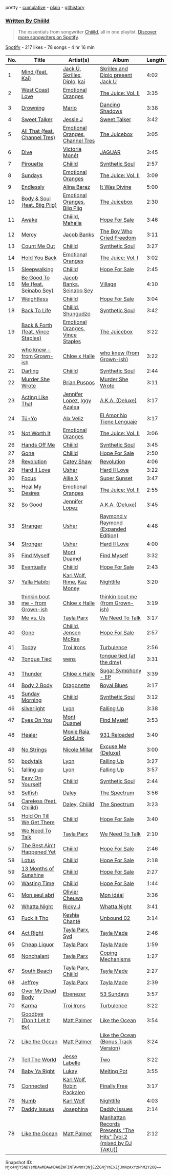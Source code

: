 pretty - [cumulative](/playlists/cumulative/37i9dQZF1EFKOsvYazsHUw.md) - [plain](/playlists/plain/37i9dQZF1EFKOsvYazsHUw) - [githistory](https://github.githistory.xyz/mackorone/spotify-playlist-archive/blob/main/playlists/plain/37i9dQZF1EFKOsvYazsHUw)

### [Written By Chiiild](https://open.spotify.com/playlist/37i9dQZF1EFKOsvYazsHUw)

> The essentials from songwriter <a href="https://artists.spotify.com/songwriter/4Hx1xrkC8KHm5UrNq9oCWi">Chiiild</a>, all in one playlist\. <a href="spotify:genre:0JQ5DAqbMKFSCjnQr8QZ3O">Discover more songwriters on Spotify</a>.

[Spotify](https://open.spotify.com/user/spotify) - 217 likes - 78 songs - 4 hr 16 min

| No. | Title | Artist(s) | Album | Length |
|---|---|---|---|---|
| 1 | [Mind \(feat\. Kai\)](https://open.spotify.com/track/6ZpR2XFuQJSHAQwg9495KZ) | [Jack Ü](https://open.spotify.com/artist/1HxJeLhIuegM3KgvPn8sTa), [Skrillex](https://open.spotify.com/artist/5he5w2lnU9x7JFhnwcekXX), [Diplo](https://open.spotify.com/artist/5fMUXHkw8R8eOP2RNVYEZX), [kai](https://open.spotify.com/artist/6xHUXzrfhFgnIv86EBR3Ml) | [Skrillex and Diplo present Jack Ü](https://open.spotify.com/album/6bfkwBrGYKJFk6Z4QVyjxd) | 4:02 |
| 2 | [West Coast Love](https://open.spotify.com/track/4NFD9ea0uH0MtoC30yNYE1) | [Emotional Oranges](https://open.spotify.com/artist/12trz2INGglrKMzLmg0y2C) | [The Juice: Vol\. II](https://open.spotify.com/album/6q8BNcH6wkWwWC0fGoJwkS) | 3:35 |
| 3 | [Drowning](https://open.spotify.com/track/3rYxOXZNc2qoCRhV6w9eq3) | [Mario](https://open.spotify.com/artist/20s0P9QLxGqKuCsGwFsp7w) | [Dancing Shadows](https://open.spotify.com/album/2DEpDHpIuQbCsLy0rKyhaI) | 3:38 |
| 4 | [Sweet Talker](https://open.spotify.com/track/3FPnPRfQgFWW9YFAwweuDp) | [Jessie J](https://open.spotify.com/artist/2gsggkzM5R49q6jpPvazou) | [Sweet Talker](https://open.spotify.com/album/6PNYy8L5NHXXEtbNnA1gQv) | 3:42 |
| 5 | [All That \(feat\. Channel Tres\)](https://open.spotify.com/track/5rzndDb4DgVkOsIsfbRv0q) | [Emotional Oranges](https://open.spotify.com/artist/12trz2INGglrKMzLmg0y2C), [Channel Tres](https://open.spotify.com/artist/4cUkGQyhLFqKHBtL58HYVp) | [The Juicebox](https://open.spotify.com/album/2EpbqvHpamUFsBboRaSbG1) | 3:05 |
| 6 | [Dive](https://open.spotify.com/track/0X0MCiE18F0xztZ6G6lQuz) | [Victoria Monét](https://open.spotify.com/artist/63XBtGSEZINSyXylZxEUbv) | [JAGUAR](https://open.spotify.com/album/6aW67R0sshdUwtbJEG2uQR) | 3:45 |
| 7 | [Pirouette](https://open.spotify.com/track/5BfvUt5ztFuAyhWjgWzjr1) | [Chiiild](https://open.spotify.com/artist/2YqJwmohaNjg9lg51flSax) | [Synthetic Soul](https://open.spotify.com/album/3ZTUu9z3rxEC4MA9N4ZOzl) | 2:57 |
| 8 | [Sundays](https://open.spotify.com/track/2yj8xbWxfrW8azD7VDQBER) | [Emotional Oranges](https://open.spotify.com/artist/12trz2INGglrKMzLmg0y2C) | [The Juice: Vol\. II](https://open.spotify.com/album/6q8BNcH6wkWwWC0fGoJwkS) | 3:09 |
| 9 | [Endlessly](https://open.spotify.com/track/7cIPifhS3R4rF4sKi8466d) | [Alina Baraz](https://open.spotify.com/artist/6hfwwpXqZPRC9CsKI7qtv1) | [It Was Divine](https://open.spotify.com/album/0nmCwOAFeqD69X1MWwKTS6) | 5:00 |
| 10 | [Body & Soul \(feat\. Biig Piig\)](https://open.spotify.com/track/6ltcWFTmyRQbSNCNOTK0uM) | [Emotional Oranges](https://open.spotify.com/artist/12trz2INGglrKMzLmg0y2C), [Biig Piig](https://open.spotify.com/artist/4GoD5FJCgC0lbzde7ly44M) | [The Juicebox](https://open.spotify.com/album/2EpbqvHpamUFsBboRaSbG1) | 2:30 |
| 11 | [Awake](https://open.spotify.com/track/5XMtZsNkezcv695DQSZo0L) | [Chiiild](https://open.spotify.com/artist/2YqJwmohaNjg9lg51flSax), [Mahalia](https://open.spotify.com/artist/16rCzZOMQX7P8Kmn5YKexI) | [Hope For Sale](https://open.spotify.com/album/2opiJIrYClkW7qD2vM6vSi) | 3:46 |
| 12 | [Mercy](https://open.spotify.com/track/1ohlbpNCsuqstbqsezNdUI) | [Jacob Banks](https://open.spotify.com/artist/0AepkoQhYvkjEzzwIcGxdV) | [The Boy Who Cried Freedom](https://open.spotify.com/album/6agNoT5WXMENsbQvhxGEws) | 3:11 |
| 13 | [Count Me Out](https://open.spotify.com/track/46oB4z00bx2WDbUgBl33nf) | [Chiiild](https://open.spotify.com/artist/2YqJwmohaNjg9lg51flSax) | [Synthetic Soul](https://open.spotify.com/album/3ZTUu9z3rxEC4MA9N4ZOzl) | 3:27 |
| 14 | [Hold You Back](https://open.spotify.com/track/3Ie71XbriZ9qlXFZlEq8FJ) | [Emotional Oranges](https://open.spotify.com/artist/12trz2INGglrKMzLmg0y2C) | [The Juice: Vol\. I](https://open.spotify.com/album/3No5rGRQefAlVJgWusDEwQ) | 3:02 |
| 15 | [Sleepwalking](https://open.spotify.com/track/050TMrxpzlXGYRDAjnrSp6) | [Chiiild](https://open.spotify.com/artist/2YqJwmohaNjg9lg51flSax) | [Hope For Sale](https://open.spotify.com/album/2opiJIrYClkW7qD2vM6vSi) | 2:45 |
| 16 | [Be Good To Me \(feat\. Seinabo Sey\)](https://open.spotify.com/track/7juealXfkel1kLInjvY4W8) | [Jacob Banks](https://open.spotify.com/artist/0AepkoQhYvkjEzzwIcGxdV), [Seinabo Sey](https://open.spotify.com/artist/4X0v8sFoDZ6rIfkeOeVm2i) | [Village](https://open.spotify.com/album/2KxC2M0bVm5hrK3GgGMuV9) | 4:10 |
| 17 | [Weightless](https://open.spotify.com/track/39ctmPVTtAMKeVJhMq5dS5) | [Chiiild](https://open.spotify.com/artist/2YqJwmohaNjg9lg51flSax) | [Hope For Sale](https://open.spotify.com/album/2opiJIrYClkW7qD2vM6vSi) | 3:04 |
| 18 | [Back To Life](https://open.spotify.com/track/7Cgqdh9mds9zdbwitjanVY) | [Chiiild](https://open.spotify.com/artist/2YqJwmohaNjg9lg51flSax), [Shungudzo](https://open.spotify.com/artist/1zC5fndU0aEvINmBra2M3T) | [Synthetic Soul](https://open.spotify.com/album/3ZTUu9z3rxEC4MA9N4ZOzl) | 3:42 |
| 19 | [Back & Forth \(feat\. Vince Staples\)](https://open.spotify.com/track/4g9pJvaoIVrj89XWQ6HRqr) | [Emotional Oranges](https://open.spotify.com/artist/12trz2INGglrKMzLmg0y2C), [Vince Staples](https://open.spotify.com/artist/68kEuyFKyqrdQQLLsmiatm) | [The Juicebox](https://open.spotify.com/album/2EpbqvHpamUFsBboRaSbG1) | 3:22 |
| 20 | [who knew \- from Grown\-ish](https://open.spotify.com/track/0uIitPtzjqgkmFyY0wkPfl) | [Chloe x Halle](https://open.spotify.com/artist/0AsThoR4KZSVktALiNcQwW) | [who knew \(from Grown\-ish\)](https://open.spotify.com/album/1iGnMcJ5NNC1NZprmZt9y0) | 3:22 |
| 21 | [Darling](https://open.spotify.com/track/6Q0Dsq0JQWUe2RbOJBZl6c) | [Chiiild](https://open.spotify.com/artist/2YqJwmohaNjg9lg51flSax) | [Synthetic Soul](https://open.spotify.com/album/3ZTUu9z3rxEC4MA9N4ZOzl) | 2:44 |
| 22 | [Murder She Wrote](https://open.spotify.com/track/0GXVf8MuVWOlHmZuO2twqa) | [Brian Puspos](https://open.spotify.com/artist/6b7899n8Uz21dTYrABfFEO) | [Murder She Wrote](https://open.spotify.com/album/4xzY2KvcFofA9oKCGRb0LO) | 3:11 |
| 23 | [Acting Like That](https://open.spotify.com/track/5ThJ3Q0IItsQkQCDJuIzxe) | [Jennifer Lopez](https://open.spotify.com/artist/2DlGxzQSjYe5N6G9nkYghR), [Iggy Azalea](https://open.spotify.com/artist/5yG7ZAZafVaAlMTeBybKAL) | [A.K.A\. \(Deluxe\)](https://open.spotify.com/album/7DoFFUz6BAVBwUFaMCTTcL) | 3:17 |
| 24 | [Tú+Yo](https://open.spotify.com/track/0R3xevnIYOf8AuBSIvGT6R) | [Alx Veliz](https://open.spotify.com/artist/17rnpuu2LApoCL4x8fObZg) | [El Amor No Tiene Lenguaje](https://open.spotify.com/album/0dzWhFK0nYY5niiUC36WVN) | 3:17 |
| 25 | [Not Worth It](https://open.spotify.com/track/0eSx5b1VuqB8ncSmXdhCpV) | [Emotional Oranges](https://open.spotify.com/artist/12trz2INGglrKMzLmg0y2C) | [The Juice: Vol\. II](https://open.spotify.com/album/6q8BNcH6wkWwWC0fGoJwkS) | 3:06 |
| 26 | [Hands Off Me](https://open.spotify.com/track/2LrxcIsIWa5Z8DPtfsZ4PJ) | [Chiiild](https://open.spotify.com/artist/2YqJwmohaNjg9lg51flSax) | [Synthetic Soul](https://open.spotify.com/album/3ZTUu9z3rxEC4MA9N4ZOzl) | 3:45 |
| 27 | [Gone](https://open.spotify.com/track/1dHhX4kzzge5XYRL6S2L6q) | [Chiiild](https://open.spotify.com/artist/2YqJwmohaNjg9lg51flSax) | [Hope For Sale](https://open.spotify.com/album/2opiJIrYClkW7qD2vM6vSi) | 2:50 |
| 28 | [Revolution](https://open.spotify.com/track/45LbqIkc6xVfyOxBVU8efO) | [Catey Shaw](https://open.spotify.com/artist/5nfow6tv4Dtm6K4WHzczBI) | [Revolution](https://open.spotify.com/album/1R71BrJFADHwIWaqQ3UAzy) | 4:06 |
| 29 | [Hard II Love](https://open.spotify.com/track/7i9K4q131A0fvXw2FFhxLr) | [Usher](https://open.spotify.com/artist/23zg3TcAtWQy7J6upgbUnj) | [Hard II Love](https://open.spotify.com/album/4HAuPn3A4uu9n7RYNk1dOz) | 3:22 |
| 30 | [Focus](https://open.spotify.com/track/4rJdWYYtB15dqizbumex4a) | [Allie X](https://open.spotify.com/artist/0wnYgCeP013HkKoOyC5V32) | [Super Sunset](https://open.spotify.com/album/46tqZIHK7vudgW0NCYW4y9) | 3:47 |
| 31 | [Heal My Desires](https://open.spotify.com/track/3vBhSzUg5d9PbOWcF86ucQ) | [Emotional Oranges](https://open.spotify.com/artist/12trz2INGglrKMzLmg0y2C) | [The Juice: Vol\. II](https://open.spotify.com/album/6q8BNcH6wkWwWC0fGoJwkS) | 2:55 |
| 32 | [So Good](https://open.spotify.com/track/2IqXs6lr8O1laApnGoBHGY) | [Jennifer Lopez](https://open.spotify.com/artist/2DlGxzQSjYe5N6G9nkYghR) | [A.K.A\. \(Deluxe\)](https://open.spotify.com/album/7DoFFUz6BAVBwUFaMCTTcL) | 3:45 |
| 33 | [Stranger](https://open.spotify.com/track/3PxTsBlC26KCv3pbsgeZsb) | [Usher](https://open.spotify.com/artist/23zg3TcAtWQy7J6upgbUnj) | [Raymond v Raymond \(Expanded Edition\)](https://open.spotify.com/album/6A1F3Fkq5dYeYYNkXflcTX) | 4:48 |
| 34 | [Stronger](https://open.spotify.com/track/1nuxaVFCgDnqYHGVr4AglT) | [Usher](https://open.spotify.com/artist/23zg3TcAtWQy7J6upgbUnj) | [Hard II Love](https://open.spotify.com/album/4HAuPn3A4uu9n7RYNk1dOz) | 4:00 |
| 35 | [Find Myself](https://open.spotify.com/track/3wyv3pKlVxP7dmUgIrQOU9) | [Mont Duamel](https://open.spotify.com/artist/2yVpWiIBNJb0U8lPhE86cB) | [Find Myself](https://open.spotify.com/album/22VKkGoe1Hjza2kTIM3sR7) | 3:32 |
| 36 | [Eventually](https://open.spotify.com/track/1hN2dpIJ7HzyBvyImnt21L) | [Chiiild](https://open.spotify.com/artist/2YqJwmohaNjg9lg51flSax) | [Hope For Sale](https://open.spotify.com/album/2opiJIrYClkW7qD2vM6vSi) | 2:43 |
| 37 | [Yalla Habibi](https://open.spotify.com/track/5bh1nrFgPrF37UTFUqNF2K) | [Karl Wolf](https://open.spotify.com/artist/1aVH8BgQhW8TT5hgNGwLc7), [Rime](https://open.spotify.com/artist/6dzxyLQVwvrXYxhgX24PUY), [Kaz Money](https://open.spotify.com/artist/6FzGg6vAs0WklxyplF8jbn) | [Nightlife](https://open.spotify.com/album/7gs3rS7OKAyqWia7njEy1K) | 3:20 |
| 38 | [thinkin bout me \- from Grown\-ish](https://open.spotify.com/track/4CWp4i4SwWmBV3KOfs6Wdb) | [Chloe x Halle](https://open.spotify.com/artist/0AsThoR4KZSVktALiNcQwW) | [thinkin bout me \(from Grown\-ish\)](https://open.spotify.com/album/5NRBqL0ZxMfgg50YpAjz1b) | 3:19 |
| 39 | [Me vs\. Us](https://open.spotify.com/track/1ZOZEC5MaEWsm6FkEUrYeI) | [Tayla Parx](https://open.spotify.com/artist/1LzWWI9v4UKdbBgz8fqi15) | [We Need To Talk](https://open.spotify.com/album/1vzMWJ7kExSHOLcFal27oD) | 3:17 |
| 40 | [Gone](https://open.spotify.com/track/7b5qjSnusll0Ll9vDdkuLh) | [Chiiild](https://open.spotify.com/artist/2YqJwmohaNjg9lg51flSax), [Jensen McRae](https://open.spotify.com/artist/11dABkjSoOjcP9p3TFSNRj) | [Hope For Sale](https://open.spotify.com/album/2opiJIrYClkW7qD2vM6vSi) | 2:57 |
| 41 | [Today](https://open.spotify.com/track/74SosJZWGn2yI3ZnrRJRtf) | [Troi Irons](https://open.spotify.com/artist/6jWwWbLoxKthbM8C6pi9cI) | [Turbulence](https://open.spotify.com/album/7wXpocSgedCQoIqSGHLBF5) | 2:56 |
| 42 | [Tongue Tied](https://open.spotify.com/track/0PpYaJXaLa7CWeOWuz06bZ) | [wens](https://open.spotify.com/artist/0QcblRyHbgYTLOKlP5BE66) | [tongue tied \(at the dmv\)](https://open.spotify.com/album/2OvUzoi1blGPg0aAD1DWZY) | 3:31 |
| 43 | [Thunder](https://open.spotify.com/track/1LK7OL83PfGU8kox1SCp2E) | [Chloe x Halle](https://open.spotify.com/artist/0AsThoR4KZSVktALiNcQwW) | [Sugar Symphony \- EP](https://open.spotify.com/album/1JZ5U0GaRhFVDRYda0dxf7) | 3:39 |
| 44 | [Body 2 Body](https://open.spotify.com/track/41LZqyZDQB9lhLLxZPmWko) | [Dragonette](https://open.spotify.com/artist/4GLJPBj5Cdr9AgLKvLWM4n) | [Royal Blues](https://open.spotify.com/album/6WXYxY8j90eFTorBfVRfCs) | 3:17 |
| 45 | [Sunday Morning](https://open.spotify.com/track/0LMECRhJzJLyxURkiWHWY4) | [Chiiild](https://open.spotify.com/artist/2YqJwmohaNjg9lg51flSax) | [Synthetic Soul](https://open.spotify.com/album/3ZTUu9z3rxEC4MA9N4ZOzl) | 3:12 |
| 46 | [silverlight](https://open.spotify.com/track/7mnpmmtKKHxoZBV7HSqJOa) | [Lyon](https://open.spotify.com/artist/57gnEMExR8CJdZ7MYYbbrN) | [Falling Up](https://open.spotify.com/album/4bfPCG7peRJfmVAfQOvdHb) | 3:38 |
| 47 | [Eyes On You](https://open.spotify.com/track/0T3lAx5TMBRO9CkYDO1A2L) | [Mont Duamel](https://open.spotify.com/artist/2yVpWiIBNJb0U8lPhE86cB) | [Find Myself](https://open.spotify.com/album/22VKkGoe1Hjza2kTIM3sR7) | 3:53 |
| 48 | [Healer](https://open.spotify.com/track/0NzNTTdkSvXw9aIrXcXAmk) | [Moxie Raia](https://open.spotify.com/artist/1dSRKlg9rzvs63rhT8Sbpp), [GoldLink](https://open.spotify.com/artist/5XenQ7XfcvQdfIbpLEFaKQ) | [931 Reloaded](https://open.spotify.com/album/6uwfQz4ZsOX5VZ2cj8KmfX) | 3:40 |
| 49 | [No Strings](https://open.spotify.com/track/3tPvpGO4yTqpDuJIKnPRYv) | [Nicole Millar](https://open.spotify.com/artist/0lYzZ91QzokaPrRK1vq6tW) | [Excuse Me \(Deluxe\)](https://open.spotify.com/album/3CEWoLRhNHEtBcw1wmgWd8) | 3:00 |
| 50 | [bodytalk](https://open.spotify.com/track/4rrqU96CxRTeKGt342pRsN) | [Lyon](https://open.spotify.com/artist/57gnEMExR8CJdZ7MYYbbrN) | [Falling Up](https://open.spotify.com/album/4bfPCG7peRJfmVAfQOvdHb) | 3:27 |
| 51 | [falling up](https://open.spotify.com/track/7mZGZjiVK1buBSwRhOEnpN) | [Lyon](https://open.spotify.com/artist/57gnEMExR8CJdZ7MYYbbrN) | [Falling Up](https://open.spotify.com/album/4bfPCG7peRJfmVAfQOvdHb) | 3:57 |
| 52 | [Easy On Yourself](https://open.spotify.com/track/1wM9bvjd3i9pbH0gpq7aYj) | [Chiiild](https://open.spotify.com/artist/2YqJwmohaNjg9lg51flSax) | [Synthetic Soul](https://open.spotify.com/album/3ZTUu9z3rxEC4MA9N4ZOzl) | 2:44 |
| 53 | [Selfish](https://open.spotify.com/track/2AX0I1Oc4cx5tVYo7hUJcr) | [Daley](https://open.spotify.com/artist/13UXMns4uwUrEpIzY79Qgw) | [The Spectrum](https://open.spotify.com/album/27DemjtuFRsE68xR1AnIe5) | 3:56 |
| 54 | [Careless \(feat\. Chiiild\)](https://open.spotify.com/track/48uu14gBG62vUglGGsDAt5) | [Daley](https://open.spotify.com/artist/13UXMns4uwUrEpIzY79Qgw), [Chiiild](https://open.spotify.com/artist/2YqJwmohaNjg9lg51flSax) | [The Spectrum](https://open.spotify.com/album/27DemjtuFRsE68xR1AnIe5) | 3:23 |
| 55 | [Hold On Till We Get There](https://open.spotify.com/track/2tWWiYOQ5bqMAeT6Wbbc0X) | [Chiiild](https://open.spotify.com/artist/2YqJwmohaNjg9lg51flSax) | [Hope For Sale](https://open.spotify.com/album/2opiJIrYClkW7qD2vM6vSi) | 3:40 |
| 56 | [We Need To Talk](https://open.spotify.com/track/4KXrNQAEEtCaSzceiAtAaR) | [Tayla Parx](https://open.spotify.com/artist/1LzWWI9v4UKdbBgz8fqi15) | [We Need To Talk](https://open.spotify.com/album/1vzMWJ7kExSHOLcFal27oD) | 2:10 |
| 57 | [The Best Ain't Happened Yet](https://open.spotify.com/track/3EPeF9pQC1fypfCrgUPUmj) | [Chiiild](https://open.spotify.com/artist/2YqJwmohaNjg9lg51flSax) | [Hope For Sale](https://open.spotify.com/album/2opiJIrYClkW7qD2vM6vSi) | 2:46 |
| 58 | [Lotus](https://open.spotify.com/track/3TGGENjrxEOwl1zBZZqKGc) | [Chiiild](https://open.spotify.com/artist/2YqJwmohaNjg9lg51flSax) | [Hope For Sale](https://open.spotify.com/album/2opiJIrYClkW7qD2vM6vSi) | 2:18 |
| 59 | [13 Months of Sunshine](https://open.spotify.com/track/16ISIfafspiGHjPH7EZmJe) | [Chiiild](https://open.spotify.com/artist/2YqJwmohaNjg9lg51flSax) | [Hope For Sale](https://open.spotify.com/album/2opiJIrYClkW7qD2vM6vSi) | 2:27 |
| 60 | [Wasting Time](https://open.spotify.com/track/5bKVgdkF1rcrHlWnlphL3P) | [Chiiild](https://open.spotify.com/artist/2YqJwmohaNjg9lg51flSax) | [Hope For Sale](https://open.spotify.com/album/2opiJIrYClkW7qD2vM6vSi) | 1:44 |
| 61 | [Mon seul abri](https://open.spotify.com/track/47kSaGCROStUQFjMxVO9bl) | [Olivier Cheuwa](https://open.spotify.com/artist/2izAP4n3Cio3Yzh1g7v0XX) | [Mon idéal](https://open.spotify.com/album/5WqTxX9o3AxiheK4eOyGTR) | 3:36 |
| 62 | [Whatta Night](https://open.spotify.com/track/5s9Mej8j5JhpoD6IAWDM9e) | [Ricky J](https://open.spotify.com/artist/4p1VIazDqCs6DKQndCEg1A) | [Whatta Night](https://open.spotify.com/album/2iYs3FFkrQrVjw4tSfFKlg) | 3:41 |
| 63 | [Fuck It Tho](https://open.spotify.com/track/3P1LCtIyz5HH8ZmIv80qe3) | [Keshia Chanté](https://open.spotify.com/artist/4jTnkOwrJvTSJokhx3guJH) | [Unbound 02](https://open.spotify.com/album/7vjgXhtKKst7WM0YAvkll5) | 3:14 |
| 64 | [Act Right](https://open.spotify.com/track/4o6IOdfo5PGPwvjmkHQkfd) | [Tayla Parx](https://open.spotify.com/artist/1LzWWI9v4UKdbBgz8fqi15), [Syd](https://open.spotify.com/artist/3jk39CGeaaSO3FPKNx1RUx) | [Tayla Made](https://open.spotify.com/album/0HkZEcTziK4QVSl2zhIZtH) | 2:46 |
| 65 | [Cheap Liquor](https://open.spotify.com/track/42oi5SgSne2Wvt3dkiX4pu) | [Tayla Parx](https://open.spotify.com/artist/1LzWWI9v4UKdbBgz8fqi15) | [Tayla Made](https://open.spotify.com/album/0HkZEcTziK4QVSl2zhIZtH) | 1:59 |
| 66 | [Nonchalant](https://open.spotify.com/track/1bFkegc1VrmfYl26qeTWAl) | [Tayla Parx](https://open.spotify.com/artist/1LzWWI9v4UKdbBgz8fqi15) | [Coping Mechanisms](https://open.spotify.com/album/34DsY6z1WKrdPelGDmx8Uo) | 1:27 |
| 67 | [South Beach](https://open.spotify.com/track/39acyx9XcUS1l8dJm5VJL0) | [Tayla Parx](https://open.spotify.com/artist/1LzWWI9v4UKdbBgz8fqi15), [Chiiild](https://open.spotify.com/artist/2YqJwmohaNjg9lg51flSax) | [Tayla Made](https://open.spotify.com/album/0HkZEcTziK4QVSl2zhIZtH) | 2:27 |
| 68 | [Jeffrey](https://open.spotify.com/track/264ukRrqfqyc8aumMKCyUY) | [Tayla Parx](https://open.spotify.com/artist/1LzWWI9v4UKdbBgz8fqi15) | [Tayla Made](https://open.spotify.com/album/0HkZEcTziK4QVSl2zhIZtH) | 2:39 |
| 69 | [Over My Dead Body](https://open.spotify.com/track/3sgESNhe4iQU3avQdHDBmI) | [Ebenezer](https://open.spotify.com/artist/2vik8lyw8WiALKMJK7C3hn) | [53 Sundays](https://open.spotify.com/album/6MwJFv43sj69XVW2TTvksn) | 3:57 |
| 70 | [Karma](https://open.spotify.com/track/3oLlAxTV7jqyAJXkJQY0BH) | [Troi Irons](https://open.spotify.com/artist/6jWwWbLoxKthbM8C6pi9cI) | [Turbulence](https://open.spotify.com/album/7wXpocSgedCQoIqSGHLBF5) | 3:22 |
| 71 | [Goodbye \(Don't Let It Be\)](https://open.spotify.com/track/3yE43kf47CzwMuzac6T1Ph) | [Matt Palmer](https://open.spotify.com/artist/1lElMtQBM7yiErMxrNCRK3) | [Like the Ocean](https://open.spotify.com/album/2VWhW9hgxBZFzNcZPGBHYz) | 3:54 |
| 72 | [Like the Ocean](https://open.spotify.com/track/7GbG4mglvSKF4x2nvu0x3d) | [Matt Palmer](https://open.spotify.com/artist/1lElMtQBM7yiErMxrNCRK3) | [Like the Ocean \(Bonus Track Version\)](https://open.spotify.com/album/2NGuIhojAw7wvjuhJKGCWi) | 3:24 |
| 73 | [Tell The World](https://open.spotify.com/track/4T5ZHiswsAfcnISctw4uTW) | [Jesse Labelle](https://open.spotify.com/artist/5xLdSGejmdil911M6q1HdU) | [Two](https://open.spotify.com/album/0d4qbYdDgwYRrFlSeOFLXR) | 3:22 |
| 74 | [Baby Ya Right](https://open.spotify.com/track/4E3V9P9zAQreNDcVy7SI65) | [Lukay](https://open.spotify.com/artist/7McTi9RqgxownB25kiyNPt) | [Melting Pot](https://open.spotify.com/album/7xPnEfJEGoFMwshyGbqi54) | 3:55 |
| 75 | [Connected](https://open.spotify.com/track/3AHaT1WvmVdTyy9imtkW6o) | [Karl Wolf](https://open.spotify.com/artist/1aVH8BgQhW8TT5hgNGwLc7), [Robin Packalen](https://open.spotify.com/artist/4Q4b4S784htx6DtxcMUfMO) | [Finally Free](https://open.spotify.com/album/0PimgHIJe4nDDS8CBmPGzC) | 3:17 |
| 76 | [Numb](https://open.spotify.com/track/5gLBiHrm9NnOYUJQPf7alm) | [Karl Wolf](https://open.spotify.com/artist/1aVH8BgQhW8TT5hgNGwLc7) | [Nightlife](https://open.spotify.com/album/7gs3rS7OKAyqWia7njEy1K) | 4:03 |
| 77 | [Daddy Issues](https://open.spotify.com/track/1BFk3zOw0TuMSDSE5b8X8e) | [Josephina](https://open.spotify.com/artist/4WyMWzN7gNNKIt3ZfGNU9F) | [Daddy Issues](https://open.spotify.com/album/2DUMBKY3GldHNTDMQnUBtM) | 2:14 |
| 78 | [Like the Ocean](https://open.spotify.com/track/60QQcUiVLsyYEHqNnDyZdX) | [Matt Palmer](https://open.spotify.com/artist/1lElMtQBM7yiErMxrNCRK3) | [Manhattan Records Presents "The Hits" \[Vol.2 \(mixed by DJ TAKU\)\]](https://open.spotify.com/album/00oKx39MIe4ioCBDFur4aD) | 2:12 |

Snapshot ID: `Mjc4NjY5NDYsMDAwMDAwMDA0ZWFiNTAwNmY3NjE2ZGNjYmIxZjJmNzAxYzNhM2Y2OQ==`
